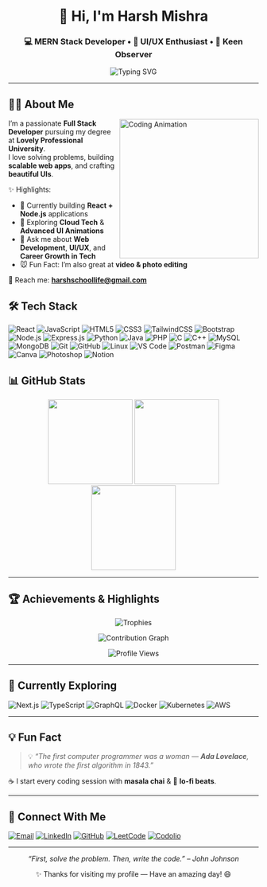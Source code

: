                                       
<div align="center">         

# 👋 Hi, I'm Harsh Mishra  
### 💻 MERN Stack Developer • 🎨 UI/UX Enthusiast • 👀 Keen Observer  

<img src="https://readme-typing-svg.demolab.com?font=Fira+Code&size=22&duration=3000&pause=1000&color=5BCDEC&center=true&width=600&lines=Full+Stack+Developer;UI%2FUX+Designer;Open+Source+Contributor;Tech+Explorer;Let's+Build+Together!" alt="Typing SVG" />

</div>

---

## 🧑‍💻 About Me  

<img align="right" src="https://media.giphy.com/media/qgQUggAC3Pfv687qPC/giphy.gif" width="280" alt="Coding Animation"/>

I’m a passionate **Full Stack Developer** pursuing my degree at **Lovely Professional University**.  
I love solving problems, building **scalable web apps**, and crafting **beautiful UIs**.  

✨ Highlights:  
- 🚀 Currently building **React + Node.js** applications  
- 🌱 Exploring **Cloud Tech** & **Advanced UI Animations**  
- 🎯 Ask me about **Web Development**, **UI/UX**, and **Career Growth in Tech**  
- 🐭 Fun Fact: I’m also great at **video & photo editing**  

📩 Reach me: **harshschoollife@gmail.com**  

## 🛠️ Tech Stack  


![React](https://img.shields.io/badge/React-20232A?style=for-the-badge&logo=react&logoColor=61DAFB)
![JavaScript](https://img.shields.io/badge/JavaScript-323330?style=for-the-badge&logo=javascript&logoColor=F7DF1E)
![HTML5](https://img.shields.io/badge/HTML5-E34F26?style=for-the-badge&logo=html5&logoColor=white)
![CSS3](https://img.shields.io/badge/CSS3-1572B6?style=for-the-badge&logo=css3&logoColor=white)
![TailwindCSS](https://img.shields.io/badge/Tailwind_CSS-38B2AC?style=for-the-badge&logo=tailwind-css&logoColor=white)
![Bootstrap](https://img.shields.io/badge/Bootstrap-563D7C?style=for-the-badge&logo=bootstrap&logoColor=white)
![Node.js](https://img.shields.io/badge/Node.js-43853D?style=for-the-badge&logo=node.js&logoColor=white)
![Express.js](https://img.shields.io/badge/Express.js-000000?style=for-the-badge&logo=express&logoColor=white)
![Python](https://img.shields.io/badge/Python-3776AB?style=for-the-badge&logo=python&logoColor=white)
![Java](https://img.shields.io/badge/Java-ED8B00?style=for-the-badge&logo=openjdk&logoColor=white)
![PHP](https://img.shields.io/badge/PHP-777BB4?style=for-the-badge&logo=php&logoColor=white)
![C](https://img.shields.io/badge/C-00599C?style=for-the-badge&logo=c&logoColor=white)
![C++](https://img.shields.io/badge/C++-00599C?style=for-the-badge&logo=cplusplus&logoColor=white)
![MySQL](https://img.shields.io/badge/MySQL-4479A1?style=for-the-badge&logo=mysql&logoColor=white)
![MongoDB](https://img.shields.io/badge/MongoDB-4EA94B?style=for-the-badge&logo=mongodb&logoColor=white)
![Git](https://img.shields.io/badge/Git-F05032?style=for-the-badge&logo=git&logoColor=white)
![GitHub](https://img.shields.io/badge/GitHub-181717?style=for-the-badge&logo=github&logoColor=white)
![Linux](https://img.shields.io/badge/Linux-FCC624?style=for-the-badge&logo=linux&logoColor=black)
![VS Code](https://img.shields.io/badge/VS_Code-0078D4?style=for-the-badge&logo=visual-studio-code&logoColor=white)
![Postman](https://img.shields.io/badge/Postman-FF6C37?style=for-the-badge&logo=postman&logoColor=white)
![Figma](https://img.shields.io/badge/Figma-F24E1E?style=for-the-badge&logo=figma&logoColor=white)
![Canva](https://img.shields.io/badge/Canva-00C4CC?style=for-the-badge&logo=canva&logoColor=white)
![Photoshop](https://img.shields.io/badge/Adobe_Photoshop-31A8FF?style=for-the-badge&logo=adobe-photoshop&logoColor=white)
![Notion](https://img.shields.io/badge/Notion-000000?style=for-the-badge&logo=notion&logoColor=white)

## 📊 GitHub Stats  

<div align="center">

<img src="https://github-readme-stats.vercel.app/api?username=harshmishra00&show_icons=true&theme=tokyonight&hide_border=true&count_private=true" height="170"/>  
<img src="https://github-readme-stats.vercel.app/api/top-langs/?username=harshmishra00&layout=compact&theme=tokyonight&hide_border=true" height="170"/>  

<img src="https://github-readme-streak-stats.herokuapp.com?user=harshmishra00&theme=tokyonight&hide_border=true" height="170"/>  

</div>

---

## 🏆 Achievements & Highlights  

<div align="center">

![Trophies](https://github-profile-trophy.vercel.app/?username=harshmishra00&theme=darkhub&no-frame=true&row=1&column=7)  

![Contribution Graph](https://github-readme-activity-graph.vercel.app/graph?username=harshmishra00&theme=tokyo-night&hide_border=true&area=true&custom_title=✨%20My%20Contribution%20Graph)  

![Profile Views](https://komarev.com/ghpvc/?username=harshmishra00&label=Profile%20Views&color=00ccff&style=flat-square)  

</div>

---

## 🚀 Currently Exploring  

![Next.js](https://img.shields.io/badge/Next.js-000000?style=for-the-badge&logo=nextdotjs&logoColor=white) 
![TypeScript](https://img.shields.io/badge/TypeScript-3178C6?style=for-the-badge&logo=typescript&logoColor=white) 
![GraphQL](https://img.shields.io/badge/GraphQL-E10098?style=for-the-badge&logo=graphql&logoColor=white) 
![Docker](https://img.shields.io/badge/Docker-2496ED?style=for-the-badge&logo=docker&logoColor=white) 
![Kubernetes](https://img.shields.io/badge/Kubernetes-326CE5?style=for-the-badge&logo=kubernetes&logoColor=white) 
![AWS](https://img.shields.io/badge/AWS-232F3E?style=for-the-badge&logo=amazon-aws&logoColor=white)



---

## 💡 Fun Fact  

> 💡 *“The first computer programmer was a woman — **Ada Lovelace**, who wrote the first algorithm in 1843.”*  

☕ I start every coding session with **masala chai** & 🎵 **lo-fi beats**.  

---

## 📧 Connect With Me  

[![Email](https://img.shields.io/badge/Email-D14836?style=for-the-badge&logo=gmail&logoColor=white)](mailto:harshschoollife@gmail.com) 
[![LinkedIn](https://img.shields.io/badge/LinkedIn-0077B5?style=for-the-badge&logo=linkedin&logoColor=white)](https://www.linkedin.com/in/harshmishra06) 
[![GitHub](https://img.shields.io/badge/GitHub-100000?style=for-the-badge&logo=github&logoColor=white)](https://github.com/harshmishra00) 
[![LeetCode](https://img.shields.io/badge/LeetCode-FFA116?style=for-the-badge&logo=leetcode&logoColor=black)](https://leetcode.com/u/harshmishra01/) 
[![Codolio](https://img.shields.io/badge/Codolio-2B2D42?style=for-the-badge&logo=codio&logoColor=white)](https://codolio.com/profile/harxhmishra)

---

<p align="center"><i>“First, solve the problem. Then, write the code.” – John Johnson</i></p>  
<p align="center">✨ Thanks for visiting my profile — Have an amazing day! 😄</p>
